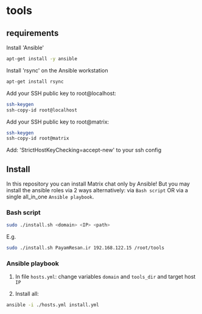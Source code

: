 # tools

## requirements

Install 'Ansible'
```bash
apt-get install -y ansible
```
Install 'rsync' on the Ansible workstation
```bash
apt-get install rsync
```

Add your SSH public key to root@localhost:
```bash
ssh-keygen
ssh-copy-id root@localhost
```

Add your SSH public key to root@matrix:
```bash
ssh-keygen
ssh-copy-id root@matrix
```

Add: 'StrictHostKeyChecking=accept-new' to your ssh config

## Install
In this repository you can install Matrix chat only by Ansible! But you may install the ansible roles via 2 ways alternatively: via `Bash script` OR via a single all_in_one `Ansible playbook`.

### Bash script
```bash
sudo ./install.sh <domain> <IP> <path>
```
E.g.
```bash
sudo ./install.sh PayamResan.ir 192.168.122.15 /root/tools
```

### Ansible playbook
1. In file `hosts.yml`: change variables `domain` and `tools_dir` and target host `IP`

2. Install all:

```bash
ansible -i ./hosts.yml install.yml
```
